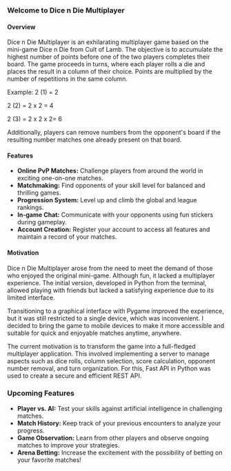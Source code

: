 ### Welcome to Dice n Die Multiplayer

#### Overview

Dice n Die Multiplayer is an exhilarating multiplayer game based on the mini-game Dice n Die from Cult of Lamb. The objective is to accumulate the highest number of points before one of the two players completes their board. The game proceeds in turns, where each player rolls a die and places the result in a column of their choice. Points are multiplied by the number of repetitions in the same column.

Example:
2 (1) = 2

2 (2) = 2 x 2 = 4

2 (3) = 2 x 2 x 2= 6

Additionally, players can remove numbers from the opponent's board if the resulting number matches one already present on that board.

#### Features

- **Online PvP Matches:** Challenge players from around the world in exciting one-on-one matches.
- **Matchmaking:** Find opponents of your skill level for balanced and thrilling games.
- **Progression System:** Level up and climb the global and league rankings.
- **In-game Chat:** Communicate with your opponents using fun stickers during gameplay.
- **Account Creation:** Register your account to access all features and maintain a record of your matches.

#### Motivation

Dice n Die Multiplayer arose from the need to meet the demand of those who enjoyed the original mini-game. Although fun, it lacked a multiplayer experience. The initial version, developed in Python from the terminal, allowed playing with friends but lacked a satisfying experience due to its limited interface.

Transitioning to a graphical interface with Pygame improved the experience, but it was still restricted to a single device, which was inconvenient. I decided to bring the game to mobile devices to make it more accessible and suitable for quick and enjoyable matches anytime, anywhere.

The current motivation is to transform the game into a full-fledged multiplayer application. This involved implementing a server to manage aspects such as dice rolls, column selection, score calculation, opponent number removal, and turn organization. For this, Fast API in Python was used to create a secure and efficient REST API.

### Upcoming Features

- **Player vs. AI:** Test your skills against artificial intelligence in challenging matches.
- **Match History:** Keep track of your previous encounters to analyze your progress.
- **Game Observation:** Learn from other players and observe ongoing matches to improve your strategies.
- **Arena Betting:** Increase the excitement with the possibility of betting on your favorite matches!
